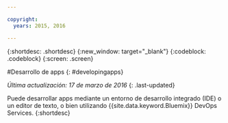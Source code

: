 ```yaml
---

copyright:
  years: 2015, 2016

---
```



{:shortdesc: .shortdesc}
{:new_window: target="_blank"}
{:codeblock: .codeblock}
{:screen: .screen}

#Desarrollo de apps
{: #developingapps}

*Última actualización: 17 de marzo de 2016*
{: .last-updated}

Puede desarrollar apps mediante un entorno de desarrollo integrado
(IDE) o un editor de texto, o bien utilizando {{site.data.keyword.Bluemix}} DevOps Services.
{:shortdesc} 
